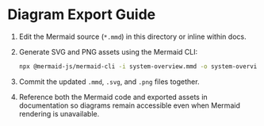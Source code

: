 # Diagram Export Guide

1. Edit the Mermaid source (`*.mmd`) in this directory or inline within docs.
2. Generate SVG and PNG assets using the Mermaid CLI:

   ```sh
   npx @mermaid-js/mermaid-cli -i system-overview.mmd -o system-overview.svg --png
   ```

3. Commit the updated `.mmd`, `.svg`, and `.png` files together.
4. Reference both the Mermaid code and exported assets in documentation so diagrams remain accessible even when Mermaid rendering is unavailable.
